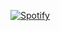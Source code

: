 


[![Spotify](https://spotify-johnpapakostas.vercel.app/spotify?background_color=0d1117&border_color=ffffff)](https://open.spotify.com/user/fbgfwizb8f1gnohw28ppde14m)


